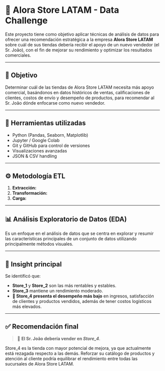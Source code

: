 # 🛒 Alora Store LATAM - Data Challenge

Este proyecto tiene como objetivo aplicar técnicas de análisis de datos para ofrecer una recomendación estratégica a la empresa **Alora Store LATAM** sobre cuál de sus tiendas debería recibir el apoyo de un nuevo vendedor (el Sr. João), con el fin de mejorar su rendimiento y optimizar los resultados comerciales.

---

## 📌 Objetivo

Determinar cuál de las tiendas de Alora Store LATAM necesita más apoyo comercial, basándonos en datos históricos de ventas, calificaciones de clientes, costos de envío y desempeño de productos, para recomendar al Sr. João dónde enfocarse como nuevo vendedor.

---

## 🧰 Herramientas utilizadas

- Python (Pandas, Seaborn, Matplotlib)
- Jupyter / Google Colab
- Git y GitHub para control de versiones
- Visualizaciones avanzadas
- JSON & CSV handling

---

## ⚙️ Metodología ETL

1. **Extracción:**  
2. **Transformación:**  
3. **Carga:**  

---

## 📊 Análisis Exploratorio de Datos (EDA)

Es un enfoque en el análisis de datos que se centra en explorar y resumir las características principales de un conjunto de datos utilizando principalmente métodos visuales.

---

## 🧠 Insight principal

Se identificó que:

- **Store_1** y **Store_2** son las más rentables y estables.
- **Store_3** mantiene un rendimiento moderado.
- **🚨 Store_4 presenta el desempeño más bajo** en ingresos, satisfacción de clientes y productos vendidos, además de tener costos logísticos más elevados.

---

## ✅ Recomendación final

> 📌 **El Sr. João debería vender en _Store_4_**.

Store_4 es la tienda con mayor potencial de mejora, ya que actualmente está rezagada respecto a las demás. Reforzar su catálogo de productos y atención al cliente podría equilibrar el rendimiento entre todas las sucursales de Alora Store LATAM.






  
